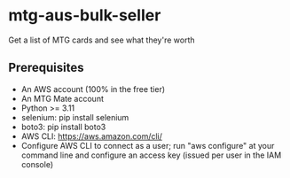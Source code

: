 # mtg-aus-bulk-seller
Get a list of MTG cards and see what they're worth

## Prerequisites

- An AWS account (100% in the free tier)
- An MTG Mate account
- Python >= 3.11
- selenium: pip install selenium
- boto3: pip install boto3
- AWS CLI: https://aws.amazon.com/cli/
- Configure AWS CLI to connect as a user; run "aws configure" at your command line and configure an access key (issued per user in the IAM console)
